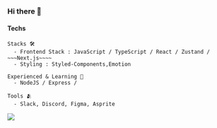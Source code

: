 ### Hi there 👋

####  Techs
```
Stacks 🛠 
  - Frontend Stack : JavaScript / TypeScript / React / Zustand / ~~~Next.js~~~~
  - Styling : Styled-Components,Emotion

Experienced & Learning 📖 
  - NodeJS / Express / 

Tools 🫂 
  - Slack, Discord, Figma, Asprite
```

<!--
**yhyunmin/yhyunmin** is a ✨ _special_ ✨ repository because its `README.md` (this file) appears on your GitHub profile.

Here are some ideas to get you started:

- 🔭 I’m currently working on ...
- 🌱 I’m currently learning ...
- 👯 I’m looking to collaborate on ...
- 🤔 I’m looking for help with ...
- 💬 Ask me about ...
- 📫 How to reach me: ...
- 😄 Pronouns: ...
- ⚡ Fun fact: ...
-->
<a href="https://github.com/devxb/gitanimals">
  <img src="https://render.gitanimals.org/farms/yhyunmin"/>
</a>
